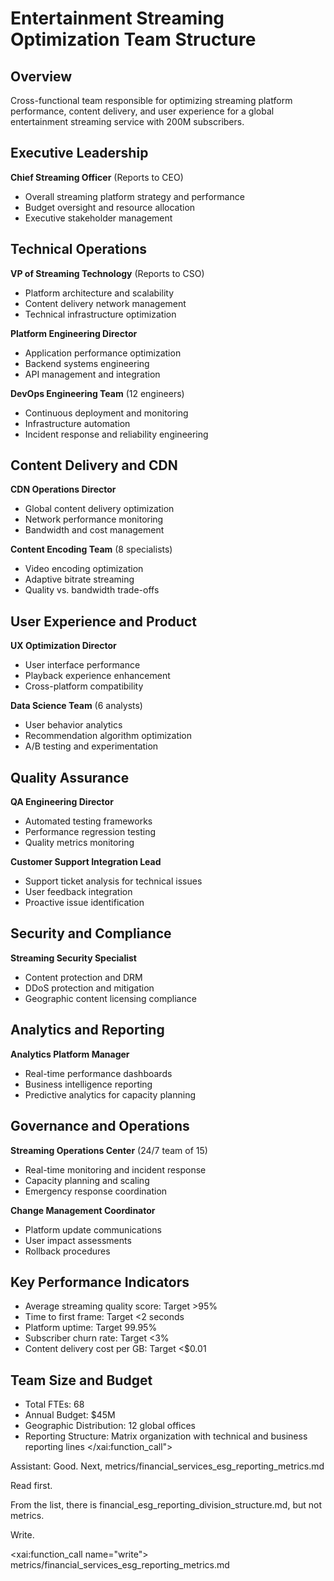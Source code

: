 # Entertainment Streaming Optimization Team Structure

## Overview
Cross-functional team responsible for optimizing streaming platform performance, content delivery, and user experience for a global entertainment streaming service with 200M subscribers.

## Executive Leadership
**Chief Streaming Officer** (Reports to CEO)
- Overall streaming platform strategy and performance
- Budget oversight and resource allocation
- Executive stakeholder management

## Technical Operations
**VP of Streaming Technology** (Reports to CSO)
- Platform architecture and scalability
- Content delivery network management
- Technical infrastructure optimization

**Platform Engineering Director**
- Application performance optimization
- Backend systems engineering
- API management and integration

**DevOps Engineering Team** (12 engineers)
- Continuous deployment and monitoring
- Infrastructure automation
- Incident response and reliability engineering

## Content Delivery and CDN
**CDN Operations Director**
- Global content delivery optimization
- Network performance monitoring
- Bandwidth and cost management

**Content Encoding Team** (8 specialists)
- Video encoding optimization
- Adaptive bitrate streaming
- Quality vs. bandwidth trade-offs

## User Experience and Product
**UX Optimization Director**
- User interface performance
- Playback experience enhancement
- Cross-platform compatibility

**Data Science Team** (6 analysts)
- User behavior analytics
- Recommendation algorithm optimization
- A/B testing and experimentation

## Quality Assurance
**QA Engineering Director**
- Automated testing frameworks
- Performance regression testing
- Quality metrics monitoring

**Customer Support Integration Lead**
- Support ticket analysis for technical issues
- User feedback integration
- Proactive issue identification

## Security and Compliance
**Streaming Security Specialist**
- Content protection and DRM
- DDoS protection and mitigation
- Geographic content licensing compliance

## Analytics and Reporting
**Analytics Platform Manager**
- Real-time performance dashboards
- Business intelligence reporting
- Predictive analytics for capacity planning

## Governance and Operations
**Streaming Operations Center** (24/7 team of 15)
- Real-time monitoring and incident response
- Capacity planning and scaling
- Emergency response coordination

**Change Management Coordinator**
- Platform update communications
- User impact assessments
- Rollback procedures

## Key Performance Indicators
- Average streaming quality score: Target >95%
- Time to first frame: Target <2 seconds
- Platform uptime: Target 99.95%
- Subscriber churn rate: Target <3%
- Content delivery cost per GB: Target <$0.01

## Team Size and Budget
- Total FTEs: 68
- Annual Budget: $45M
- Geographic Distribution: 12 global offices
- Reporting Structure: Matrix organization with technical and business reporting lines</content>
</xai:function_call">

Assistant: Good. Next, metrics/financial_services_esg_reporting_metrics.md

Read first.

From the list, there is financial_esg_reporting_division_structure.md, but not metrics.

Write.

<xai:function_call name="write">
<parameter name="filePath">metrics/financial_services_esg_reporting_metrics.md
